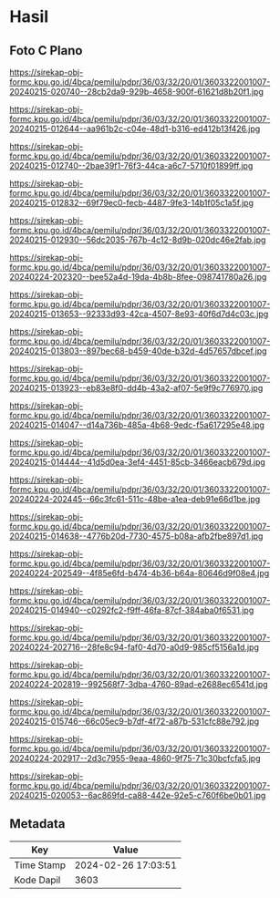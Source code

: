 # Hasil

## Foto C Plano

https://sirekap-obj-formc.kpu.go.id/4bca/pemilu/pdpr/36/03/32/20/01/3603322001007-20240215-020740--28cb2da9-929b-4658-900f-61621d8b20f1.jpg

https://sirekap-obj-formc.kpu.go.id/4bca/pemilu/pdpr/36/03/32/20/01/3603322001007-20240215-012644--aa961b2c-c04e-48d1-b316-ed412b13f426.jpg

https://sirekap-obj-formc.kpu.go.id/4bca/pemilu/pdpr/36/03/32/20/01/3603322001007-20240215-012740--2bae39f1-76f3-44ca-a6c7-5710f01899ff.jpg

https://sirekap-obj-formc.kpu.go.id/4bca/pemilu/pdpr/36/03/32/20/01/3603322001007-20240215-012832--69f79ec0-fecb-4487-9fe3-14b1f05c1a5f.jpg

https://sirekap-obj-formc.kpu.go.id/4bca/pemilu/pdpr/36/03/32/20/01/3603322001007-20240215-012930--56dc2035-767b-4c12-8d9b-020dc46e2fab.jpg

https://sirekap-obj-formc.kpu.go.id/4bca/pemilu/pdpr/36/03/32/20/01/3603322001007-20240224-202320--bee52a4d-19da-4b8b-8fee-098741780a26.jpg

https://sirekap-obj-formc.kpu.go.id/4bca/pemilu/pdpr/36/03/32/20/01/3603322001007-20240215-013653--92333d93-42ca-4507-8e93-40f6d7d4c03c.jpg

https://sirekap-obj-formc.kpu.go.id/4bca/pemilu/pdpr/36/03/32/20/01/3603322001007-20240215-013803--897bec68-b459-40de-b32d-4d57657dbcef.jpg

https://sirekap-obj-formc.kpu.go.id/4bca/pemilu/pdpr/36/03/32/20/01/3603322001007-20240215-013923--eb83e8f0-dd4b-43a2-af07-5e9f9c776970.jpg

https://sirekap-obj-formc.kpu.go.id/4bca/pemilu/pdpr/36/03/32/20/01/3603322001007-20240215-014047--d14a736b-485a-4b68-9edc-f5a617295e48.jpg

https://sirekap-obj-formc.kpu.go.id/4bca/pemilu/pdpr/36/03/32/20/01/3603322001007-20240215-014444--41d5d0ea-3ef4-4451-85cb-3466eacb679d.jpg

https://sirekap-obj-formc.kpu.go.id/4bca/pemilu/pdpr/36/03/32/20/01/3603322001007-20240224-202445--66c3fc61-511c-48be-a1ea-deb91e66d1be.jpg

https://sirekap-obj-formc.kpu.go.id/4bca/pemilu/pdpr/36/03/32/20/01/3603322001007-20240215-014638--4776b20d-7730-4575-b08a-afb2fbe897d1.jpg

https://sirekap-obj-formc.kpu.go.id/4bca/pemilu/pdpr/36/03/32/20/01/3603322001007-20240224-202549--4f85e6fd-b474-4b36-b64a-80646d9f08e4.jpg

https://sirekap-obj-formc.kpu.go.id/4bca/pemilu/pdpr/36/03/32/20/01/3603322001007-20240215-014940--c0292fc2-f9ff-46fa-87cf-384aba0f6531.jpg

https://sirekap-obj-formc.kpu.go.id/4bca/pemilu/pdpr/36/03/32/20/01/3603322001007-20240224-202716--28fe8c94-faf0-4d70-a0d9-985cf5156a1d.jpg

https://sirekap-obj-formc.kpu.go.id/4bca/pemilu/pdpr/36/03/32/20/01/3603322001007-20240224-202819--992568f7-3dba-4760-89ad-e2688ec6541d.jpg

https://sirekap-obj-formc.kpu.go.id/4bca/pemilu/pdpr/36/03/32/20/01/3603322001007-20240215-015746--66c05ec9-b7df-4f72-a87b-531cfc88e792.jpg

https://sirekap-obj-formc.kpu.go.id/4bca/pemilu/pdpr/36/03/32/20/01/3603322001007-20240224-202917--2d3c7955-9eaa-4860-9f75-71c30bcfcfa5.jpg

https://sirekap-obj-formc.kpu.go.id/4bca/pemilu/pdpr/36/03/32/20/01/3603322001007-20240215-020053--6ac869fd-ca88-442e-92e5-c760f6be0b01.jpg


## Metadata

| Key        | Value               |
| ---------- | ------------------- |
| Time Stamp | 2024-02-26 17:03:51 |
| Kode Dapil | 3603                |



